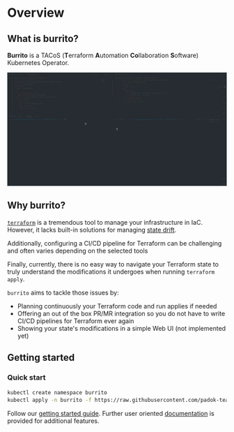 # Overview

## What is burrito?

**Burrito** is a TACoS (**T**erraform **A**utomation **Co**llaboration **S**oftware) Kubernetes Operator.

![demo](assets/demo/demo.gif)

## Why burrito?

[`terraform`](https://www.terraform.io/) is a tremendous tool to manage your infrastructure in IaC.
However, it lacks built-in solutions for managing [state drift](https://developer.hashicorp.com/terraform/tutorials/state/resource-drift).

Additionally, configuring a CI/CD pipeline for Terraform can be challenging and often varies depending on the selected tools

Finally, currently, there is no easy way to navigate your Terraform state to truly understand the modifications it undergoes when running `terraform apply`.

`burrito` aims to tackle those issues by:

- Planning continuously your Terraform code and run applies if needed
- Offering an out of the box PR/MR integration so you do not have to write CI/CD pipelines for Terraform ever again
- Showing your state's modifications in a simple Web UI (not implemented yet)

## Getting started

### Quick start

```bash
kubectl create namespace burrito
kubectl apply -n burrito -f https://raw.githubusercontent.com/padok-team/burrito/main/manifests/install.yaml
```

Follow our [getting started guide](./getting-started.md). Further user oriented [documentation](./user-guide/) is provided for additional features.
